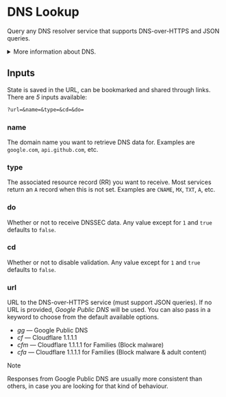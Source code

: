 # DNS Lookup

Query any DNS resolver service that supports DNS-over-HTTPS and JSON queries.

<details>
<summary>More information about DNS.</summary>
<br/>

**Domain Name System**, or **DNS** for short, is a protocol that translates human-friendly domain names (`www.example.com`) into IP addresses (`192.0.17.3`) that computers use to identify each other on the internet.

It is like an internet phone book, as it is much easier for us to remember a website's name than its IP address.

**DNS lookup** is the process of querying DNS servers to retrieve relevant information for a domain name. **DNS servers** are computers that store DNS records. **DNS records** map domain names to IP addresses and other information.

</details>

## Inputs

State is saved in the URL, can be bookmarked and shared through links. There are _5_ inputs available:

```txt
?url=&name=&type=&cd=&do=
```

### name

The domain name you want to retrieve DNS data for. Examples are `google.com`, `api.github.com`, etc.

### type

The associated resource record (RR) you want to receive. Most services return an `A` record when this is not set. Examples are `CNAME`, `MX`, `TXT`, `A`, etc.

### do

Whether or not to receive DNSSEC data. Any value except for `1` and `true` defaults to `false`.

### cd

Whether or not to disable validation. Any value except for `1` and `true` defaults to `false`.

### url

URL to the DNS-over-HTTPS service (must support JSON queries). If no URL is provided, _Google Public DNS_ will be used. You can also pass in a keyword to choose from the default available options.

- _gg_ — Google Public DNS
- _cf_ — Cloudflare 1.1.1.1
- _cfm_ — Cloudflare 1.1.1.1 for Families (Block malware)
- _cfa_ — Cloudflare 1.1.1.1 for Families (Block malware & adult content)

> [!NOTE]
>
> Responses from Google Public DNS are usually more consistent than others, in case you are looking for that kind of behaviour.
